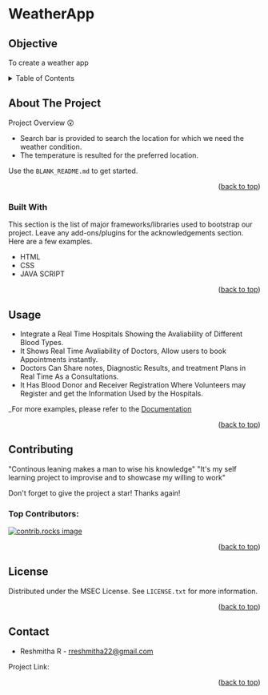 # WeatherApp

<!-- OBJECTIVE -->
## Objective
To create a weather app

<!-- TABLE OF CONTENTS -->
<details>
  <summary>Table of Contents</summary>
  <ol>
    <li><a href="#about-the-project">About The Project</a> </li>
    <li><a href="#built-with">Built With</a></li>
    <li><a href="#usage">Usage</a></li>
    <li><a href="#contributing">Contributing</a></li>
    <li><a href="#license">License</a></li>
    <li><a href="#contact">Contact</a></li>
  </ol>
</details>


<!-- ABOUT THE PROJECT -->
## About The Project


Project Overview 😲

* Search bar is provided to search the location for which we need the weather condition.
* The temperature is resulted for the preferred location.

Use the `BLANK_README.md` to get started.

<p align="right">(<a href="#readme-top">back to top</a>)</p>

### Built With

This section is the list of major frameworks/libraries used to bootstrap our project. Leave any add-ons/plugins for the acknowledgements section. Here are a few examples.

* HTML
* CSS
* JAVA SCRIPT

<p align="right">(<a href="#readme-top">back to top</a>)</p>

<!-- USAGE EXAMPLES -->
## Usage

* Integrate a Real Time Hospitals Showing the Avaliability  of Different Blood Types.
* It Shows Real Time Avaliability of Doctors, Allow users to book Appointments instantly.
* Doctors Can Share notes, Diagnostic Results, and treatment Plans in Real Time As a Consultations.
* It Has Blood Donor and Receiver Registration Where Volunteers may Register and get the Information Used by the Hospitals.

_For more examples, please refer to the [Documentation](#)

<p align="right">(<a href="#readme-top">back to top</a>)</p>


<!-- CONTRIBUTING -->
## Contributing

"Continous leaning makes a man to wise his knowledge"
"It's my self learning project to improvise and to showcase my willing to work"

Don't forget to give the project a star! Thanks again!


### Top Contributors:

<a href="#">
  <img src="rr.png" alt="contrib.rocks image" />
</a>

<p align="right">(<a href="#readme-top">back to top</a>)</p>



<!-- LICENSE -->
## License

Distributed under the MSEC License. See `LICENSE.txt` for more information.

<p align="right">(<a href="#readme-top">back to top</a>)</p>



<!-- CONTACT -->
## Contact

* Reshmitha R - rreshmitha22@gmail.com


Project Link: 

<p align="right">(<a href="#readme-top">back to top</a>)</p>







